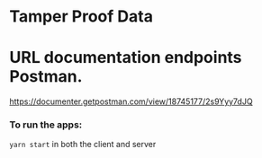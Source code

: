 # Tamper Proof Data

# URL documentation endpoints Postman.

https://documenter.getpostman.com/view/18745177/2s9Yyy7dJQ

### To run the apps:

`yarn start` in both the client and server


